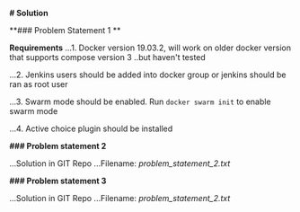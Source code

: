 **# Solution**

**### Problem Statement 1 **

**Requirements**
...1. Docker version 19.03.2, will work on older docker version that supports compose version 3 ..but haven't tested

...2. Jenkins users should be added into docker group or jenkins should be ran as root user

...3. Swarm mode should be enabled. Run ```docker swarm init``` to enable swarm mode

...4. Active choice plugin should be installed

**### Problem statement 2**

...Solution in GIT Repo
...Filename: *problem_statement_2.txt*

**### Problem statement 3**

...Solution in GIT Repo
...Filename: *problem_statement_2.txt*

